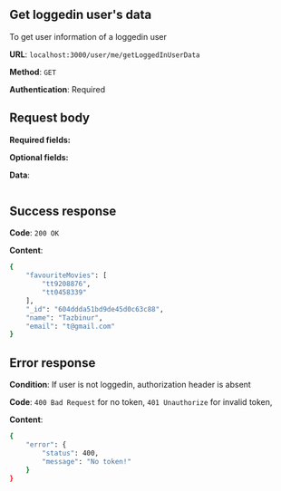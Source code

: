 ## Get loggedin user's data
To get user information of a loggedin user

**URL**: `localhost:3000/user/me/getLoggedInUserData`

**Method**: `GET`

**Authentication**: Required

## Request body
**Required fields:**

**Optional fields:**

**Data**:
```bash

```

## Success response
**Code**: `200 OK`

**Content**:
```bash
{
    "favouriteMovies": [
        "tt9208876",
        "tt0458339"
    ],
    "_id": "604ddda51bd9de45d0c63c88",
    "name": "Tazbinur",
    "email": "t@gmail.com"
}
```

## Error response
**Condition**: If user is not loggedin, authorization header is absent

**Code**: `400 Bad Request` for no token, `401 Unauthorize` for invalid token,

**Content**:
```bash
{
    "error": {
        "status": 400,
        "message": "No token!"
    }
}
```